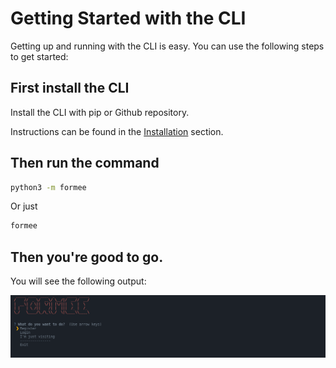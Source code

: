 # Getting Started with the CLI
Getting up and running with the CLI is easy. You can use the following steps to get started:

## First install the CLI

Install the CLI with pip or Github repository.

Instructions can be found in the [Installation](/installation.html) section.

## Then run the command

```bash
python3 -m formee
```

Or just

```bash
formee
```
## Then you're good to go.
You will see the following output:

![Initial output](../docs_assets/images/screenshots/1-Formee.png)

